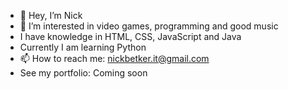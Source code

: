 - 👋 Hey, I’m Nick
- 👀 I’m interested in video games, programming and good music
- I have knowledge in HTML, CSS, JavaScript and Java
- Currently I am learning Python
- 📫 How to reach me: nickbetker.it@gmail.com
- See my portfolio: Coming soon

<!---
itsTrenzen/itsTrenzen is a ✨ special ✨ repository because its `README.md` (this file) appears on your GitHub profile.
You can click the Preview link to take a look at your changes.
--->
